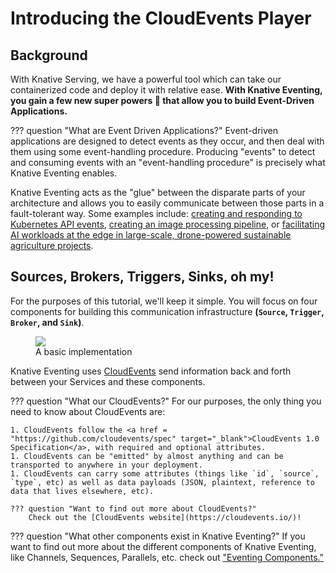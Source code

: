 # Introducing the CloudEvents Player

## Background
With Knative Serving, we have a powerful tool which can take our containerized code and deploy it with relative ease. **With Knative Eventing, you gain a few new super powers :rocket: that allow you to build Event-Driven Applications.**

??? question "What are Event Driven Applications?"
    Event-driven applications are designed to detect events as they occur, and then deal with them using some event-handling procedure. Producing "events" to detect and consuming events with an "event-handling procedure" is precisely what Knative Eventing enables.

Knative Eventing acts as the "glue" between the disparate parts of your architecture and allows you to easily communicate between those parts in a fault-tolerant way. Some examples include: [creating and responding to Kubernetes API events](../../eventing/sources/apiserversource/), [creating an image processing pipeline](https://www.youtube.com/watch?v=DrmOpjAunlQ), or [facilitating AI workloads at the edge in large-scale, drone-powered sustainable agriculture projects](https://www.youtube.com/watch?v=lVfJ5WEQ5_s).

## Sources, Brokers, Triggers, Sinks, oh my!
For the purposes of this tutorial, we'll keep it simple. You will focus on four components for building this communication infrastructure **(`Source`, `Trigger`, `Broker`, and `Sink`)**.

<figure>
  <img src="https://user-images.githubusercontent.com/16281246/116248768-1fe56080-a73a-11eb-9a85-8bdccb82d16c.png" draggable="false">
  <figcaption>A basic implementation</figcaption>
</figure>


Knative Eventing uses <a href="https://github.com/cloudevents/spec/blob/master/primer.md" target="blank_">CloudEvents</a> send information back and forth between your Services and these components.

??? question "What our CloudEvents?"
    For our purposes, the only thing you need to know about CloudEvents are:

    1. CloudEvents follow the <a href = "https://github.com/cloudevents/spec" target="_blank">CloudEvents 1.0 Specification</a>, with required and optional attributes.
    1. CloudEvents can be "emitted" by almost anything and can be transported to anywhere in your deployment.  
    1. CloudEvents can carry some attributes (things like `id`, `source`, `type`, etc) as well as data payloads (JSON, plaintext, reference to data that lives elsewhere, etc).

    ??? question "Want to find out more about CloudEvents?"
        Check out the [CloudEvents website](https://cloudevents.io/)!


??? question "What other components exist in Knative Eventing?"
    If you want to find out more about the different components of Knative Eventing, like Channels, Sequences, Parallels, etc. check out <a href="../eventing/README.md" target="blank_">"Eventing Components."</a>
